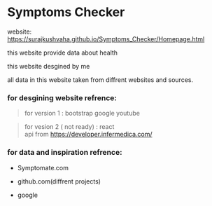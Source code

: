 # Symptoms Checker #

website: https://surajkushvaha.github.io/Symptoms_Checker/Homepage.html

this website provide data about health

this website desgined by me

all data in this website taken from diffrent websites and sources.

### for desgining website refrence: ###
> for version 1 :
> bootstrap
> google
> youtube
  
> for vesion 2 ( not ready) :
> react  
> api from https://developer.infermedica.com/



### for data and inspiration refrence: ###

- Symptomate.com

- github.com(diffrent projects)

- google

